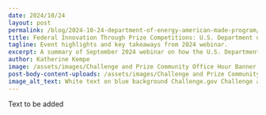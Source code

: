 ```yaml
---
date: 2024/10/24
layout: post
permalink: /blog/2024-10-24-department-of-energy-american-made-program/
title: Federal Innovation Through Prize Competitions: U.S. Department of Energy’s American-Made Program
tagline: Event highlights and key takeaways from 2024 webinar.
excerpt: A summary of September 2024 webinar on how the U.S. Department of Energy is using prize competitions to drive innovation and solve problems.
author: Katherine Kempe
image: /assets/images/Challenge and Prize Community Office Hour Banner v2.png
post-body-content-uploads: /assets/images/Challenge and Prize Community Office Hour Banner v2.png
image_alt_text: White text on blue background Challenge.gov Challenge and Prize Community Office Hours Learn. Share. Connect.
---
```

<p>Text to be added</p>

